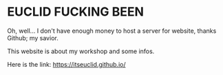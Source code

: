 # EUCLID FUCKING BEEN
Oh, well... I don't have enough money to host a server for website, thanks Github; my savior.

This website is about my workshop and some infos.

Here is the link: https://itseuclid.github.io/
